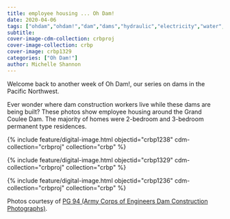 ```yaml
---
title: employee housing ... Oh Dam!
date: 2020-04-06
tags: ["ohdam","ohdam!","dam","dams","hydraulic","electricity","water","irrigation","ColumbiaRiver","columbiariverbasin"]
subtitle: 
cover-image-cdm-collection: crbproj
cover-image-collection: crbp
cover-image: crbp1329
categories: ["Oh Dam!"]
author: Michelle Shannon
---
```


Welcome back to another week of Oh Dam!, our series
on dams in the Pacific Northwest.

Ever wonder where dam construction workers live while
these dams are being built? These photos show employee housing around the Grand
Coulee Dam. The majority of homes were 2-bedroom and 3-bedroom permanent type
residences.

{% include feature/digital-image.html objectid="crbp1238" cdm-collection="crbproj" collection="crbp" %}

{% include feature/digital-image.html objectid="crbp1329" cdm-collection="crbproj" collection="crbp" %}

{% include feature/digital-image.html objectid="crbp1236" cdm-collection="crbproj" collection="crbp" %}

Photos courtesy of [PG 94 (Army Corps of Engineers Dam Construction Photographs)](https://archiveswest.orbiscascade.org/ark:/80444/xv165618/op=fstyle.aspx?t=k&amp;q=).
